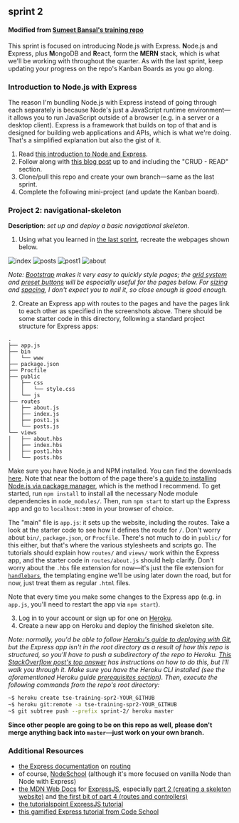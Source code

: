 ## sprint 2
#### Modified from [Sumeet Bansal's training repo](https://github.com/sumeet-bansal/tse-training/tree/master/sprint-2)
This sprint is focused on introducing Node.js with Express. **N**ode.js and **E**xpress, plus **M**ongoDB and **R**eact, form the **MERN** stack, which is what we'll be working with throughout the quarter. As with the last sprint, keep updating your progress on the repo's Kanban Boards as you go along.

### Introduction to Node.js with Express
The reason I'm bundling Node.js with Express instead of going through each separately is because Node's just a JavaScript runtime environment&mdash;it allows you to run JavaScript outside of a browser (e.g. in a server or a desktop client). Express is a framework that builds on top of that and is designed for building web applications and APIs, which is what we're doing. That's a simplified explanation but also the gist of it.

1. Read [this introduction to Node and Express](https://developer.mozilla.org/en-US/docs/Learn/Server-side/Express_Nodejs/Introduction).
2. Follow along with [this blog post](https://zellwk.com/blog/crud-express-mongodb/) up to and including the "CRUD - READ" section.
3. Clone/pull this repo and create your own branch&mdash;same as the last sprint.
4. Complete the following mini-project (and update the Kanban board).

### Project 2: navigational-skeleton
__Description__: *set up and deploy a basic navigational skeleton.*
1. Using what you learned in [the last sprint](https://github.com/sumeet-bansal/tse-training/tree/master/sprint-1), recreate the webpages shown below.

![index](https://github.com/sumeet-bansal/tse-training/blob/master/sprint-2/reference/index.png "index screen mockup")
![posts](https://github.com/sumeet-bansal/tse-training/blob/master/sprint-2/reference/posts.png "posts screen mockup")
![post1](https://github.com/sumeet-bansal/tse-training/blob/master/sprint-2/reference/post1.png "post1 screen mockup")
![about](https://github.com/sumeet-bansal/tse-training/blob/master/sprint-2/reference/about.png "about screen mockup")

*Note: [Bootstrap](https://getbootstrap.com/) makes it very easy to quickly style pages; the [grid system](https://getbootstrap.com/docs/4.0/layout/grid/) and [preset buttons](https://getbootstrap.com/docs/4.0/components/buttons/) will be especially useful for the pages below. For [sizing](https://getbootstrap.com/docs/4.0/utilities/sizing/) and [spacing](https://getbootstrap.com/docs/4.0/utilities/spacing/), I don't expect you to nail it, so close enough is good enough.*

2. Create an Express app with routes to the pages and have the pages link to each other as specified in the screenshots above. There should be some starter code in this directory, following a standard project structure for Express apps:
```
.
├── app.js
├── bin
│   └── www
├── package.json
├── Procfile
├── public
│   ├── css
│   │   └── style.css
│   └── js
├── routes
│   ├── about.js
│   ├── index.js
│   ├── post1.js
│   └── posts.js
└── views
│   ├── about.hbs
│   ├── index.hbs
│   ├── post1.hbs
│   └── posts.hbs
```
Make sure you have Node.js and NPM installed. You can find the downloads [here](https://nodejs.org/en/download/). Note that near the bottom of the page there's [a guide to installing Node.js via package manager](https://nodejs.org/en/download/package-manager/), which is the method I recommend. To get started, run `npm install` to install all the necessary Node module dependencies in `node_modules/`. Then, run `npm start` to start up the Express app and go to `localhost:3000` in your browser of choice.

The "main" file is `app.js`: it sets up the website, including the routes. Take a look at the starter code to see how it defines the route for `/`. Don't worry about `bin/`, `package.json`, or `Procfile`. There's not much to do in `public/` for this either, but that's where the various stylesheets and scripts go. The tutorials should explain how `routes/` and `views/` work within the Express app, and the starter code in `routes/about.js` should help clarify. Don't worry about the `.hbs` file extension for now&mdash;it's just the file extension for [`handlebars`](https://github.com/ericf/express-handlebars), the templating engine we'll be using later down the road, but for now, just treat them as regular `.html` files.

Note that every time you make some changes to the Express app (e.g. in `app.js`, you'll need to restart the app via `npm start`).

3. Log in to your account or sign up for one on [Heroku](https://www.heroku.com/).
4. Create a new app on Heroku and deploy the finished skeleton site.

*Note: normally, you'd be able to follow [Heroku's guide to deploying with Git](https://devcenter.heroku.com/articles/git), but the Express app isn't in the root directory as a result of how this repo is structured, so you'll have to push a subdirectory of the repo to Heroku. [This StackOverflow post's top answer](https://stackoverflow.com/a/10648623) has instructions on how to do this, but I'll walk you through it. Make sure you have the Heroku CLI installed (see the aforementioned Heroku guide [prerequisites section](https://devcenter.heroku.com/articles/git#prerequisites-install-git-and-the-heroku-cli)). Then, execute the following commands from the repo's root directory:*

```bash
~$ heroku create tse-training-spr2-YOUR_GITHUB
~$ heroku git:remote -a tse-training-spr2-YOUR_GITHUB
~$ git subtree push --prefix sprint-2/ heroku master
```

__Since other people are going to be on this repo as well, please don't merge anything back into `master`&mdash;just work on your own branch.__

### Additional Resources
+ [the Express documentation](https://expressjs.com/) on [routing](https://expressjs.com/en/starter/basic-routing.html)
+ of course, [NodeSchool](https://nodeschool.io/) (although it's more focused on vanilla Node than Node with Express)
+ [the MDN Web Docs](https://developer.mozilla.org/en-US/docs/Web) for [ExpressJS](https://developer.mozilla.org/en-US/docs/Learn/Server-side/Express_Nodejs), especially [part 2 (creating a skeleton website)](https://developer.mozilla.org/en-US/docs/Learn/Server-side/Express_Nodejs/skeleton_website) and [the first bit of part 4 (routes and controllers)](https://developer.mozilla.org/en-US/docs/Learn/Server-side/Express_Nodejs/routes)
+ [the tutorialspoint ExpressJS tutorial](https://www.tutorialspoint.com/expressjs/index.htm)
+ [this gamified Express tutorial from Code School](https://www.codeschool.com/courses/building-blocks-of-express-js)

